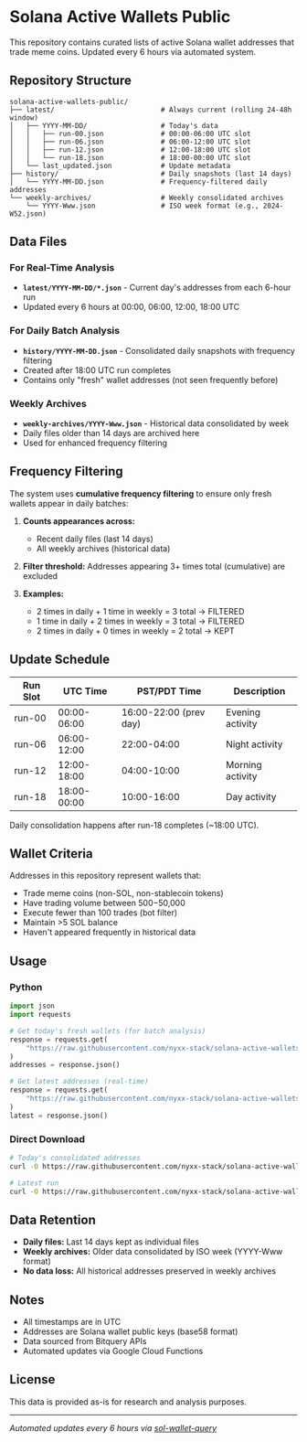 # Solana Active Wallets Public

This repository contains curated lists of active Solana wallet addresses that trade meme coins. Updated every 6 hours via automated system.

## Repository Structure

```
solana-active-wallets-public/
├── latest/                          # Always current (rolling 24-48h window)
│   ├── YYYY-MM-DD/                  # Today's data
│   │   ├── run-00.json              # 00:00-06:00 UTC slot
│   │   ├── run-06.json              # 06:00-12:00 UTC slot
│   │   ├── run-12.json              # 12:00-18:00 UTC slot
│   │   └── run-18.json              # 18:00-00:00 UTC slot
│   └── last_updated.json            # Update metadata
├── history/                         # Daily snapshots (last 14 days)
│   └── YYYY-MM-DD.json              # Frequency-filtered daily addresses
└── weekly-archives/                 # Weekly consolidated archives
    └── YYYY-Www.json                # ISO week format (e.g., 2024-W52.json)
```

## Data Files

### For Real-Time Analysis
- **`latest/YYYY-MM-DD/*.json`** - Current day's addresses from each 6-hour run
- Updated every 6 hours at 00:00, 06:00, 12:00, 18:00 UTC

### For Daily Batch Analysis
- **`history/YYYY-MM-DD.json`** - Consolidated daily snapshots with frequency filtering
- Created after 18:00 UTC run completes
- Contains only "fresh" wallet addresses (not seen frequently before)

### Weekly Archives
- **`weekly-archives/YYYY-Www.json`** - Historical data consolidated by week
- Daily files older than 14 days are archived here
- Used for enhanced frequency filtering

## Frequency Filtering

The system uses **cumulative frequency filtering** to ensure only fresh wallets appear in daily batches:

1. **Counts appearances across:**
   - Recent daily files (last 14 days)
   - All weekly archives (historical data)

2. **Filter threshold:** Addresses appearing 3+ times total (cumulative) are excluded

3. **Examples:**
   - 2 times in daily + 1 time in weekly = 3 total → FILTERED
   - 1 time in daily + 2 times in weekly = 3 total → FILTERED
   - 2 times in daily + 0 times in weekly = 2 total → KEPT

## Update Schedule

| Run Slot | UTC Time | PST/PDT Time | Description |
|----------|----------|--------------|-------------|
| run-00 | 00:00-06:00 | 16:00-22:00 (prev day) | Evening activity |
| run-06 | 06:00-12:00 | 22:00-04:00 | Night activity |
| run-12 | 12:00-18:00 | 04:00-10:00 | Morning activity |
| run-18 | 18:00-00:00 | 10:00-16:00 | Day activity |

Daily consolidation happens after run-18 completes (~18:00 UTC).

## Wallet Criteria

Addresses in this repository represent wallets that:
- Trade meme coins (non-SOL, non-stablecoin tokens)
- Have trading volume between $500-$50,000
- Execute fewer than 100 trades (bot filter)
- Maintain >5 SOL balance
- Haven't appeared frequently in historical data

## Usage

### Python
```python
import json
import requests

# Get today's fresh wallets (for batch analysis)
response = requests.get(
    "https://raw.githubusercontent.com/nyxx-stack/solana-active-wallets-public/main/history/2025-01-15.json"
)
addresses = response.json()

# Get latest addresses (real-time)
response = requests.get(
    "https://raw.githubusercontent.com/nyxx-stack/solana-active-wallets-public/main/latest/2025-01-15/run-18.json"
)
latest = response.json()
```

### Direct Download
```bash
# Today's consolidated addresses
curl -O https://raw.githubusercontent.com/nyxx-stack/solana-active-wallets-public/main/history/$(date +%Y-%m-%d).json

# Latest run
curl -O https://raw.githubusercontent.com/nyxx-stack/solana-active-wallets-public/main/latest/$(date +%Y-%m-%d)/run-18.json
```

## Data Retention

- **Daily files:** Last 14 days kept as individual files
- **Weekly archives:** Older data consolidated by ISO week (YYYY-Www format)
- **No data loss:** All historical addresses preserved in weekly archives

## Notes

- All timestamps are in UTC
- Addresses are Solana wallet public keys (base58 format)
- Data sourced from Bitquery APIs
- Automated updates via Google Cloud Functions

## License

This data is provided as-is for research and analysis purposes.

---

*Automated updates every 6 hours via [sol-wallet-query](https://github.com/nyxx-stack/sol-wallet-query)*